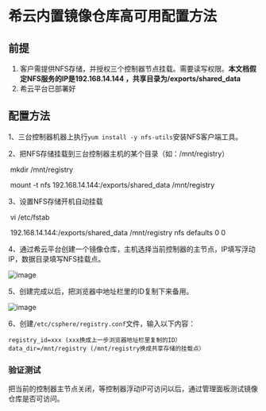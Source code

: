 # 希云内置镜像仓库高可用配置方法

## 前提

1. 客户需提供NFS存储，并授权三个控制器节点挂载。需要读写权限。**本文档假定NFS服务的IP是192.168.14.144 ，共享目录为/exports/shared_data**
2. 希云平台已部署好

## 配置方法

1、三台控制器机器上执行`yum install -y nfs-utils`安装NFS客户端工具。

2、把NFS存储挂载到三台控制器主机的某个目录（如：/mnt/registry）

​			mkdir   /mnt/registry

​			mount   -t   nfs   192.168.14.144:/exports/shared_data   /mnt/registry

3、设置NFS存储开机自动挂载

​			vi   /etc/fstab

​			192.168.14.144:/exports/shared_data /mnt/registry nfs defaults 0 0

4、通过希云平台创建一个镜像仓库，主机选择当前控制器的主节点，IP填写浮动IP，数据目录填写NFS挂载点。

![image](https://github.com/lyz-970124/work/blob/master/%E5%9B%BE%E7%89%87/%E9%95%9C%E5%83%8F%E4%BB%93%E5%BA%93%E9%AB%98%E5%8F%AF%E7%94%A8.png)

5、创建完成以后，把浏览器中地址栏里的ID复制下来备用。

![image](https://github.com/lyz-970124/work/blob/master/%E5%9B%BE%E7%89%87/registry%20id.png)

6、创建`/etc/csphere/registry.conf`文件，输入以下内容：

```
registry_id=xxx (xxx换成上一步浏览器地址栏里复制的ID）
data_dir=/mnt/registry (/mnt/registry换成共享存储的挂载点）
```

### 验证测试

把当前的控制器主节点关闭，等控制器浮动IP可访问以后，通过管理面板测试镜像仓库是否可访问。
